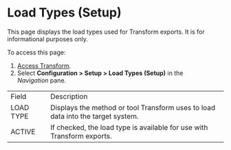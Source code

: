 # Load Types (Setup)

<div class="use">

This page displays the load types used for Transform exports. It is for
informational purposes only.

</div>

To access this page:

1.  [Access Transform](../Config/Access_Transform.htm).
2.  Select **Configuration \> Setup \> Load Types (Setup)** in the
    *Navigation* pane.

|           |                                                                                 |
| --------- | ------------------------------------------------------------------------------- |
| Field     | Description                                                                     |
| LOAD TYPE | Displays the method or tool Transform uses to load data into the target system. |
| ACTIVE    | If checked, the load type is available for use with Transform exports.          |
